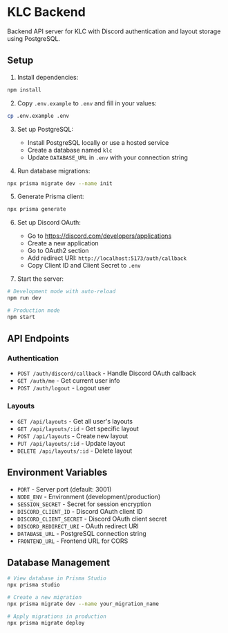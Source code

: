 # KLC Backend

Backend API server for KLC with Discord authentication and layout storage using PostgreSQL.

## Setup

1. Install dependencies:
```bash
npm install
```

2. Copy `.env.example` to `.env` and fill in your values:
```bash
cp .env.example .env
```

3. Set up PostgreSQL:
   - Install PostgreSQL locally or use a hosted service
   - Create a database named `klc`
   - Update `DATABASE_URL` in `.env` with your connection string

4. Run database migrations:
```bash
npx prisma migrate dev --name init
```

5. Generate Prisma client:
```bash
npx prisma generate
```

6. Set up Discord OAuth:
   - Go to https://discord.com/developers/applications
   - Create a new application
   - Go to OAuth2 section
   - Add redirect URI: `http://localhost:5173/auth/callback`
   - Copy Client ID and Client Secret to `.env`

7. Start the server:
```bash
# Development mode with auto-reload
npm run dev

# Production mode
npm start
```

## API Endpoints

### Authentication
- `POST /auth/discord/callback` - Handle Discord OAuth callback
- `GET /auth/me` - Get current user info
- `POST /auth/logout` - Logout user

### Layouts
- `GET /api/layouts` - Get all user's layouts
- `GET /api/layouts/:id` - Get specific layout
- `POST /api/layouts` - Create new layout
- `PUT /api/layouts/:id` - Update layout
- `DELETE /api/layouts/:id` - Delete layout

## Environment Variables

- `PORT` - Server port (default: 3001)
- `NODE_ENV` - Environment (development/production)
- `SESSION_SECRET` - Secret for session encryption
- `DISCORD_CLIENT_ID` - Discord OAuth client ID
- `DISCORD_CLIENT_SECRET` - Discord OAuth client secret
- `DISCORD_REDIRECT_URI` - OAuth redirect URI
- `DATABASE_URL` - PostgreSQL connection string
- `FRONTEND_URL` - Frontend URL for CORS

## Database Management

```bash
# View database in Prisma Studio
npx prisma studio

# Create a new migration
npx prisma migrate dev --name your_migration_name

# Apply migrations in production
npx prisma migrate deploy
```